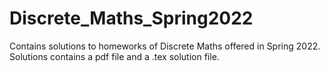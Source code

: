 # Discrete_Maths_Spring2022
Contains solutions to homeworks of Discrete Maths offered in Spring 2022. Solutions contains a pdf file and a .tex solution file.
